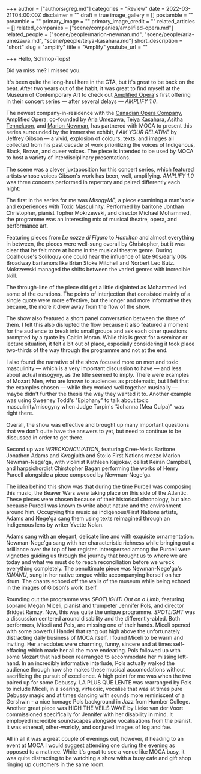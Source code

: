 +++
author = ["authors/greg.md"]
categories = "Review"
date = 2022-03-21T04:00:00Z
disclaimer = ""
draft = true
image_gallery = []
postamble = ""
preamble = ""
primary_image = ""
primary_image_credit = ""
related_articles = []
related_companies = ["scene/companies/amplified-opera.md"]
related_people = ["scene/people/marion-newman.md", "scene/people/aria-umezawa.md", "scene/people/teiya-kasahara.md"]
short_description = "short"
slug = "amplify"
title = "Amplify"
youtube_url = ""

+++
Hello, Schmop-Tops!

Did ya miss me? I missed you.

It's been quite the long-haul here in the GTA, but it's great to be back on the beat. After two years out of the habit, it was great to find myself at the Museum of Contemporary Art to check out [Amplified Opera](/scene/companies/amplified-opera/)'s first offering in their concert series — after several delays — _AMPLIFY 1.0_.

The newest company-in-residence with the [Canadian Opera Company](/scene/companies/canadian-opera-company/), Amplified Opera, co-founded by [Aria Umezawa](/scene/people/aria-umezawa/), [Teiya Kasahara](/scene/people/teiya-kasahara/), [Asitha Tennekoon](/scene/people/asitha-tennekoon/), and [Marion Newman](/scene/people/marion-newman/), has partnered with MOCA to present this series surrounded by the immersive exhibit, _I AM YOUR RELATIVE_ by Jeffrey Gibson — a vivid, explosion of colours, texts, and images all collected from his past decade of work prioritizing the voices of Indigenous, Black, Brown, and queer voices. The piece is intended to be used by MOCA to host a variety of interdisciplinary presentations.

The scene was a clever juxtaposition for this concert series, which featured artists whose voices Gibson's work has been, well, amplifying. _AMPLIFY 1.0_ was three concerts performed in repertory and paired differently each night:

The first in the series for me was _MisogyME_, a piece examining a man's role and experiences with Toxic Masculinity. Performed by baritone Jonthan Christopher, pianist Topher Mokrzewski, and director Michael Mohammed, the programme was an interesting mix of musical theatre, opera, and performance art. 

Featuring pieces from _Le nozze di Figaro_ to _Hamilton_ and almost everything in between, the pieces were well-sung overall by Christopher, but it was clear that he felt more at home in the musical theatre genre. During Coalhouse's Soliloquy one could hear the influence of late 90s/early 00s Broadway baritenors like Brian Stoke Mitchell and Norbert Leo Butz. Mokrzewski managed the shifts between the varied genres with incredible skill. 

The through-line of the piece did get a little disjointed as Mohammed led some of the curations. The points of interjection that consisted mainly of a single quote were more effective, but the longer and more informative they became, the more it drew away from the flow of the show. 

The show also featured a short panel conversation between the three of them. I felt this also disrupted the flow because it also featured a moment for the audience to break into small groups and ask each other questions prompted by a quote by Caitlin Moran. While this is great for a seminar or lecture situation, it felt a bit out of place, especially considering it took place two-thirds of the way through the programme and not at the end. 

I also found the narrative of the show focused more on men and toxic masculinity — which is a very important discussion to have — and less about actual misogyny, as the title seemed to imply. There were examples of Mozart Men, who are known to audiences as problematic, but I felt that the examples chosen — while they worked well together musically — maybe didn't further the thesis the way they wanted it to. Another example was using Sweeney Todd's "Epiphany" to talk about toxic masculinity/misogyny when Judge Turpin's "Johanna (Mea Culpa)" was right there. 

Overall, the show was effective and brought up many important questions that we don't quite have the answers to yet, but need to continue to be discussed in order to get there.

Second up was _WRECKONCILIATION_, featuring Cree-Metis Baritone Jonathon Adams and Kwagiulth and Sto:lo First Nations mezzo Marion Newman-Nege'ga, with violinist Kathleen Kajiokav, cellist Keiran Campbell, and harpsichordist Chirstopher Bagan performing the works of Henry Purcell alongside a piece composed by Newman-Nege'ga. 

The idea behind this show was that during the time Purcell was composing this music, the Beaver Wars were taking place on this side of the Atlantic. These pieces were chosen because of their historical chronology, but also because Purcell was known to write about nature and the environment around him. Occupying this music as indigenous/First Nations artists, Adams and Nege'ga sang them using texts reimagined through an Indigenous lens by writer Yvette Nolan. 

Adams sang with an elegant, delicate line and with exquisite ornamentation. Newman-Nege'ga sang with her characteristic richness while bringing out a brilliance over the top of her register. Interspersed among the Purcell were vignettes guiding us through the journey that brought us to where we are today and what we must do to reach reconciliation before we wreck everything completely. The penultimate piece was Newman-Nege'ga's _KINANU_, sung in her native tongue while accompanying herself on her drum. The chants echoed off the walls of the museum while being echoed in the images of Gibson's work itself.

Rounding out the programme was _SPOTLIGHT: Out on a Limb_, featuring soprano Megan Miceli, pianist and trumpeter Jennifer Pols, and director Bridget Ramzy. Now, this was quite the unique programme. _SPOTLIGHT_ was a discussion centered around disability and the differently-abled. Both performers, Miceli and Pols, are missing one of their hands. Miceli opened with some powerful Handel that rang out high above the unfortunately distracting daily business of MOCA itself. I found Miceli to be warm and inviting. Her anecdotes were charming, funny, sincere and at times self-effacing which made her all the more endearing. Pols followed up with some Mozart that had been rearranged to accommodate her missing left-hand. In an incredibly informative interlude, Pols actually walked the audience through how she makes these musical accomodations without sacrificing the pursuit of excellence. A high point for me was when the two paired up for some Debussy. LA PLUS QUE LENTE was rearranged by Pols to include Miceli, in a soaring, virtuosic, vocalise that was at times pure Debussy magic and at times dancing with sounds more reminiscent of a Gershwin - a nice homage Pols background in Jazz from Humber College. Another great piece was HIGH THE VEILS WAVE by Lieke van der Voort commissioned specifically for Jennifer with her disability in mind. It employed incredible soundscapes alongside vocalisations from the pianist. It was ethereal, other-worldly, and conjured images of fog and fae.

All in all it was a great couple of evenings out, however, if heading to an event at MOCA I would suggest attending one during the evening as opposed to a matinee. While it's great to see a venue like MOCA busy, it was quite distracting to be watching a show with a busy cafe and gift shop ringing up customers in the same room.
